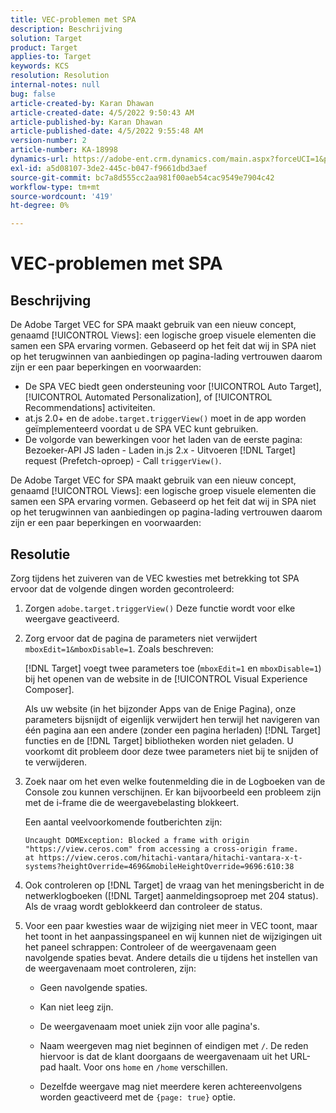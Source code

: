 ```yaml
---
title: VEC-problemen met SPA
description: Beschrijving
solution: Target
product: Target
applies-to: Target
keywords: KCS
resolution: Resolution
internal-notes: null
bug: false
article-created-by: Karan Dhawan
article-created-date: 4/5/2022 9:50:43 AM
article-published-by: Karan Dhawan
article-published-date: 4/5/2022 9:55:48 AM
version-number: 2
article-number: KA-18998
dynamics-url: https://adobe-ent.crm.dynamics.com/main.aspx?forceUCI=1&pagetype=entityrecord&etn=knowledgearticle&id=825963d6-c5b4-ec11-983f-000d3a5d0d73
exl-id: a5d08107-3de2-445c-b047-f9661dbd3aef
source-git-commit: bc7a8d555cc2aa981f00aeb54cac9549e7904c42
workflow-type: tm+mt
source-wordcount: '419'
ht-degree: 0%

---
```


# VEC-problemen met SPA

## Beschrijving

De Adobe Target VEC for SPA maakt gebruik van een nieuw concept, genaamd [!UICONTROL Views]: een logische groep visuele elementen die samen een SPA ervaring vormen. Gebaseerd op het feit dat wij in SPA niet op het terugwinnen van aanbiedingen op pagina-lading vertrouwen daarom zijn er een paar beperkingen en voorwaarden:

- De SPA VEC biedt geen ondersteuning voor [!UICONTROL Auto Target], [!UICONTROL Automated Personalization], of [!UICONTROL Recommendations] activiteiten.
- at.js 2.0+ en de `adobe.target.triggerView()` moet in de app worden geïmplementeerd voordat u de SPA VEC kunt gebruiken.
- De volgorde van bewerkingen voor het laden van de eerste pagina: Bezoeker-API JS laden - Laden in.js 2.x - Uitvoeren [!DNL Target] request (Prefetch-oproep) - Call `triggerView()`.

De Adobe Target VEC for SPA maakt gebruik van een nieuw concept, genaamd [!UICONTROL Views]: een logische groep visuele elementen die samen een SPA ervaring vormen. Gebaseerd op het feit dat wij in SPA niet op het terugwinnen van aanbiedingen op pagina-lading vertrouwen daarom zijn er een paar beperkingen en voorwaarden:

## Resolutie

Zorg tijdens het zuiveren van de VEC kwesties met betrekking tot SPA ervoor dat de volgende dingen worden gecontroleerd:

1. Zorgen `adobe.target.triggerView()` Deze functie wordt voor elke weergave geactiveerd.

1. Zorg ervoor dat de pagina de parameters niet verwijdert `mboxEdit=1&mboxDisable=1`. Zoals beschreven:

   [!DNL Target] voegt twee parameters toe (`mboxEdit=1` en `mboxDisable=1`) bij het openen van de website in de [!UICONTROL Visual Experience Composer].

   Als uw website (in het bijzonder Apps van de Enige Pagina), onze parameters bijsnijdt of eigenlijk verwijdert hen terwijl het navigeren van één pagina aan een andere (zonder een pagina herladen) [!DNL Target] functies en de [!DNL Target] bibliotheken worden niet geladen. U voorkomt dit probleem door deze twee parameters niet bij te snijden of te verwijderen.

1. Zoek naar om het even welke foutenmelding die in de Logboeken van de Console zou kunnen verschijnen. Er kan bijvoorbeeld een probleem zijn met de i-frame die de weergavebelasting blokkeert.

   Een aantal veelvoorkomende foutberichten zijn: 

   ```
   Uncaught DOMException: Blocked a frame with origin "https://view.ceros.com" from accessing a cross-origin frame.
   at https://view.ceros.com/hitachi-vantara/hitachi-vantara-x-t-systems?heightOverride=4696&mobileHeightOverride=9696:610:38
   ```

1. Ook controleren op [!DNL Target] de vraag van het meningsbericht in de netwerklogboeken ([!DNL Target] aanmeldingsoproep met 204 status). Als de vraag wordt geblokkeerd dan controleer de status.

1. Voor een paar kwesties waar de wijziging niet meer in VEC toont, maar het toont in het aanpassingspaneel en wij kunnen niet de wijzigingen uit het paneel schrappen: Controleer of de weergavenaam geen navolgende spaties bevat. Andere details die u tijdens het instellen van de weergavenaam moet controleren, zijn: 

   - Geen navolgende spaties.

   - Kan niet leeg zijn.

   - De weergavenaam moet uniek zijn voor alle pagina&#39;s.

   - Naam weergeven mag niet beginnen of eindigen met `/`. De reden hiervoor is dat de klant doorgaans de weergavenaam uit het URL-pad haalt. Voor ons `home` en `/home` verschillen.

   - Dezelfde weergave mag niet meerdere keren achtereenvolgens worden geactiveerd met de `{page: true}` optie.
